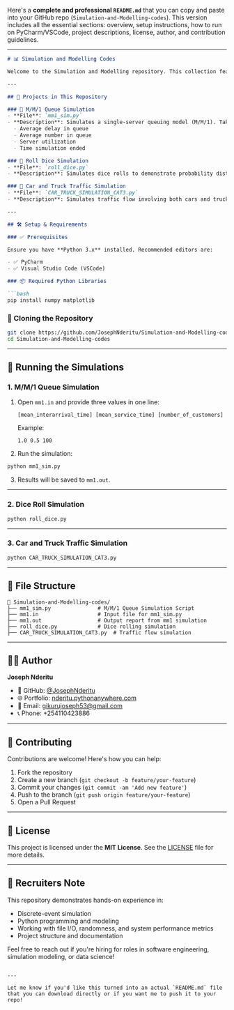 Here's a **complete and professional `README.md`** that you can copy and paste into your GitHub repo (`Simulation-and-Modelling-codes`). This version includes all the essential sections: overview, setup instructions, how to run on PyCharm/VSCode, project descriptions, license, author, and contribution guidelines.

---

```markdown
# 📊 Simulation and Modelling Codes

Welcome to the Simulation and Modelling repository. This collection features Python-based simulations designed to analyze queuing systems, probabilistic events, and system behavior over time. These simulations demonstrate practical skills in discrete-event simulation, randomness modeling, and system optimization.

---

## 🚀 Projects in This Repository

### 🔁 M/M/1 Queue Simulation
- **File**: `mm1_sim.py`
- **Description**: Simulates a single-server queuing model (M/M/1). Takes mean interarrival time, mean service time, and number of customers to process as input. Outputs key performance metrics like:
  - Average delay in queue
  - Average number in queue
  - Server utilization
  - Time simulation ended

### 🎲 Roll Dice Simulation
- **File**: `roll_dice.py`
- **Description**: Simulates dice rolls to demonstrate probability distributions of outcomes. A great way to study randomness and uniform probability behavior in Python.

### 🚗 Car and Truck Traffic Simulation
- **File**: `CAR_TRUCK_SIMULATION_CAT3.py`
- **Description**: Simulates traffic flow involving both cars and trucks. Helps analyze congestion points, travel time patterns, and traffic behavior in mixed vehicle scenarios.

---

## 🛠️ Setup & Requirements

### ✅ Prerequisites

Ensure you have **Python 3.x** installed. Recommended editors are:

- ✅ PyCharm
- ✅ Visual Studio Code (VSCode)

### 📦 Required Python Libraries

```bash
pip install numpy matplotlib
```

### 📁 Cloning the Repository

```bash
git clone https://github.com/JosephNderitu/Simulation-and-Modelling-codes.git
cd Simulation-and-Modelling-codes
```

---

## 🧪 Running the Simulations

### 1. M/M/1 Queue Simulation

1. Open `mm1.in` and provide three values in one line:
   ```
   [mean_interarrival_time] [mean_service_time] [number_of_customers]
   ```
   Example:
   ```
   1.0 0.5 100
   ```

2. Run the simulation:

```bash
python mm1_sim.py
```

3. Results will be saved to `mm1.out`.

---

### 2. Dice Roll Simulation

```bash
python roll_dice.py
```

---

### 3. Car and Truck Traffic Simulation

```bash
python CAR_TRUCK_SIMULATION_CAT3.py
```

---

## 📂 File Structure

```
📁 Simulation-and-Modelling-codes/
├── mm1_sim.py               # M/M/1 Queue Simulation Script
├── mm1.in                   # Input file for mm1_sim.py
├── mm1.out                  # Output report from mm1 simulation
├── roll_dice.py             # Dice rolling simulation
├── CAR_TRUCK_SIMULATION_CAT3.py  # Traffic flow simulation
```

---

## 👨‍💻 Author

**Joseph Nderitu**

- 🔗 GitHub: [@JosephNderitu](https://github.com/JosephNderitu)
- 🌐 Portfolio: [nderitu.pythonanywhere.com](https://nderitu.pythonanywhere.com/)
- 📧 Email: gikurujoseph53@gmail.com
- 📞 Phone: +254110423886

---

## 🤝 Contributing

Contributions are welcome! Here's how you can help:

1. Fork the repository
2. Create a new branch (`git checkout -b feature/your-feature`)
3. Commit your changes (`git commit -am 'Add new feature'`)
4. Push to the branch (`git push origin feature/your-feature`)
5. Open a Pull Request

---

## 🧾 License

This project is licensed under the **MIT License**. See the [LICENSE](LICENSE) file for more details.

---

## 💼 Recruiters Note

This repository demonstrates hands-on experience in:
- Discrete-event simulation
- Python programming and modeling
- Working with file I/O, randomness, and system performance metrics
- Project structure and documentation

Feel free to reach out if you're hiring for roles in software engineering, simulation modeling, or data science!

```

---

Let me know if you'd like this turned into an actual `README.md` file that you can download directly or if you want me to push it to your repo!
